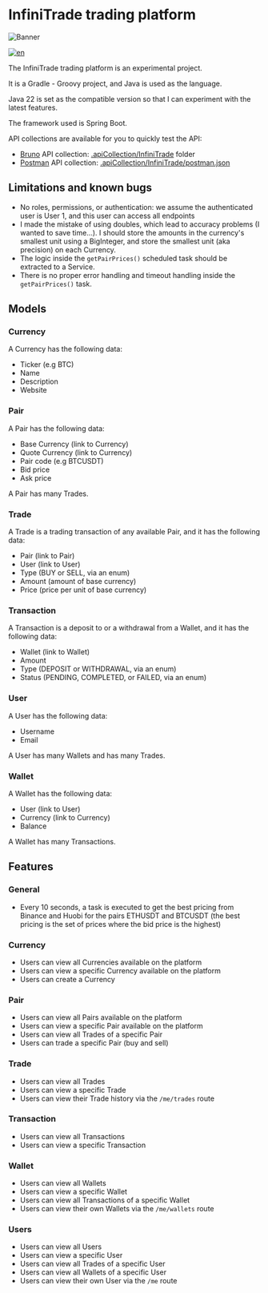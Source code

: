 # InfiniTrade trading platform
![Banner](https://exc-prodp.s3.eu-west-2.amazonaws.com/uploads/trading-psychology-in-forex-rules-and-tips-for-traders.png)

[![en](https://img.shields.io/badge/lang-en-red.svg)](./README.md)

The InfiniTrade trading platform is an experimental project.

It is a Gradle - Groovy project, and Java is used as the language.

Java 22 is set as the compatible version so that I can experiment with the latest features.

The framework used is Spring Boot.

API collections are available for you to quickly test the API:
- [Bruno](https://www.usebruno.com/) API collection: [.apiCollection/InfiniTrade](./.apiCollection/InfiniTrade) folder
- [Postman](https://www.postman.com/) API collection: [.apiCollection/InfiniTrade/postman.json](./.apiCollection/InfiniTrade/postman.json)

## Limitations and known bugs
- No roles, permissions, or authentication: we assume the authenticated user is User 1, and this user can access all endpoints
- I made the mistake of using doubles, which lead to accuracy problems (I wanted to save time...). I should store the amounts in the currency's smallest unit using a BigInteger, and store the smallest unit (aka precision) on each Currency.
- The logic inside the `getPairPrices()` scheduled task should be extracted to a Service.
- There is no proper error handling and timeout handling inside the `getPairPrices()` task.


## Models
### Currency
A Currency has the following data:
- Ticker (e.g BTC)
- Name
- Description
- Website

### Pair
A Pair has the following data:
- Base Currency (link to Currency)
- Quote Currency (link to Currency)
- Pair code (e.g BTCUSDT)
- Bid price
- Ask price

A Pair has many Trades.

### Trade
A Trade is a trading transaction of any available Pair, and it has the following data:
- Pair (link to Pair)
- User (link to User)
- Type (BUY or SELL, via an enum)
- Amount (amount of base currency)
- Price (price per unit of base currency)

### Transaction
A Transaction is a deposit to or a withdrawal from a Wallet, and it has the following data:
- Wallet (link to Wallet)
- Amount
- Type (DEPOSIT or WITHDRAWAL, via an enum)
- Status (PENDING, COMPLETED, or FAILED, via an enum)

### User
A User has the following data:
- Username
- Email

A User has many Wallets and has many Trades.

### Wallet
A Wallet has the following data:
- User (link to User)
- Currency (link to Currency)
- Balance

A Wallet has many Transactions.

## Features
### General
- Every 10 seconds, a task is executed to get the best pricing from Binance and Huobi for the pairs ETHUSDT and BTCUSDT (the best pricing is the set of prices where the bid price is the highest)

### Currency
- Users can view all Currencies available on the platform
- Users can view a specific Currency available on the platform
- Users can create a Currency

### Pair
- Users can view all Pairs available on the platform
- Users can view a specific Pair available on the platform
- Users can view all Trades of a specific Pair
- Users can trade a specific Pair (buy and sell)

### Trade
- Users can view all Trades
- Users can view a specific Trade
- Users can view their Trade history via the `/me/trades` route

### Transaction
- Users can view all Transactions
- Users can view a specific Transaction

### Wallet
- Users can view all Wallets
- Users can view a specific Wallet
- Users can view all Transactions of a specific Wallet
- Users can view their own Wallets via the `/me/wallets` route

### Users
- Users can view all Users
- Users can view a specific User
- Users can view all Trades of a specific User
- Users can view all Wallets of a specific User
- Users can view their own User via the `/me` route
